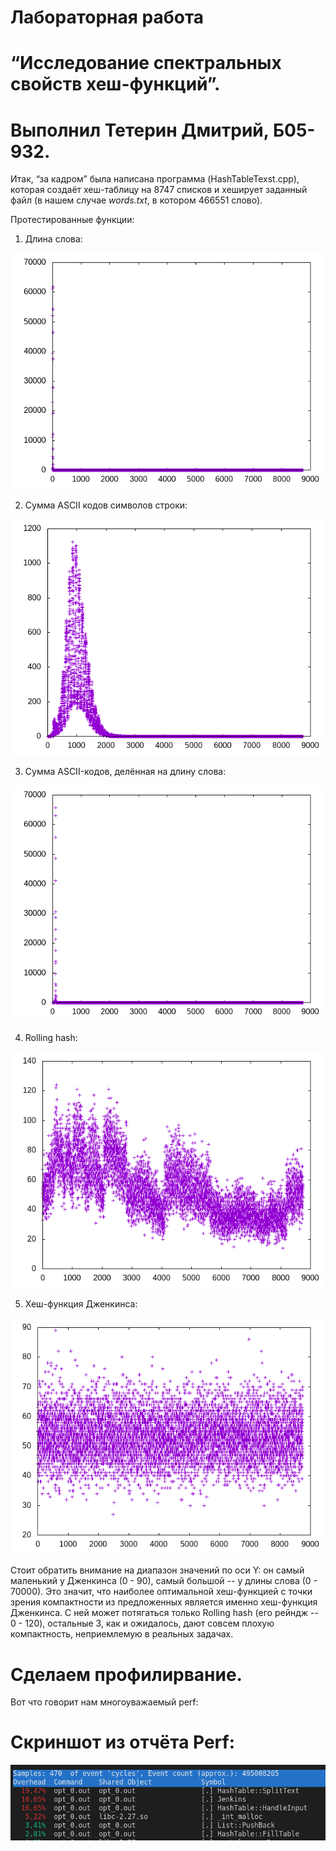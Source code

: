 # Лабораторная работа
# “Исследование спектральных свойств хеш-функций”.
# Выполнил Тетерин Дмитрий, Б05-932.

Итак, “за кадром” была написана программа (HashTableTexst.cpp), которая создаёт хеш-таблицу на 8747 списков и хеширует заданный файл (в нашем случае *words.txt*, в котором 466551 слово).

Протестированные функции:

1) Длина слова: 

![Image alt](https://github.com/DancingWithWolves/ASM/raw/newHashTable/NewHashTable/graphs/Word_length.png)

2) Сумма ASCII кодов символов строки: 

![Image alt](https://github.com/DancingWithWolves/ASM/raw/newHashTable/NewHashTable/graphs/ASCII_sum.png)

3) Сумма ASCII-кодов, делённая на длину слова:

![Image alt](https://github.com/DancingWithWolves/ASM/raw/newHashTable/NewHashTable/graphs/ASCII_sum_divided_by_len.png)

4) Rolling hash: 

![Image alt](https://github.com/DancingWithWolves/ASM/raw/newHashTable/NewHashTable/graphs/Rolling_hash.png)

5) Хеш-функция Дженкинса: 

![Image alt](https://github.com/DancingWithWolves/ASM/raw/newHashTable/NewHashTable/graphs/Jenkins.png)

Стоит обратить внимание на диапазон значений по оси Y: он самый маленький у Дженкинса (0 - 90), самый большой -- у длины слова (0 - 70000). Это значит, что наиболее оптимальной хеш-функцией с точки зрения компактности из предложенных является именно хеш-функция Дженкинса. С ней может потягаться только Rolling hash (его рейндж -- 0 - 120), остальные 3, как и ожидалось, дают совсем плохую компактность, неприемлемую в реальных задачах.


# Сделаем профилирвание.
Вот что говорит нам многоуважаемый perf:

# Скриншот из отчёта Perf:
![Image alt](https://github.com/DancingWithWolves/ASM/raw/newHashTable/NewHashTable/graphs/opt_0.png)



